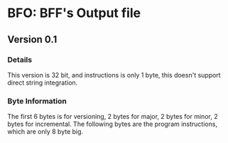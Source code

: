 # BFO: BFF's Output file
## Version 0.1
### Details
This version is 32 bit, and instructions is only 1 byte, this doesn't support direct string integration. 

### Byte Information
The first 6 bytes is for versioning, 
2 bytes for major, 2 bytes for minor, 2 bytes for incremental.
The following bytes are the program instructions, which are only 8 byte big.

